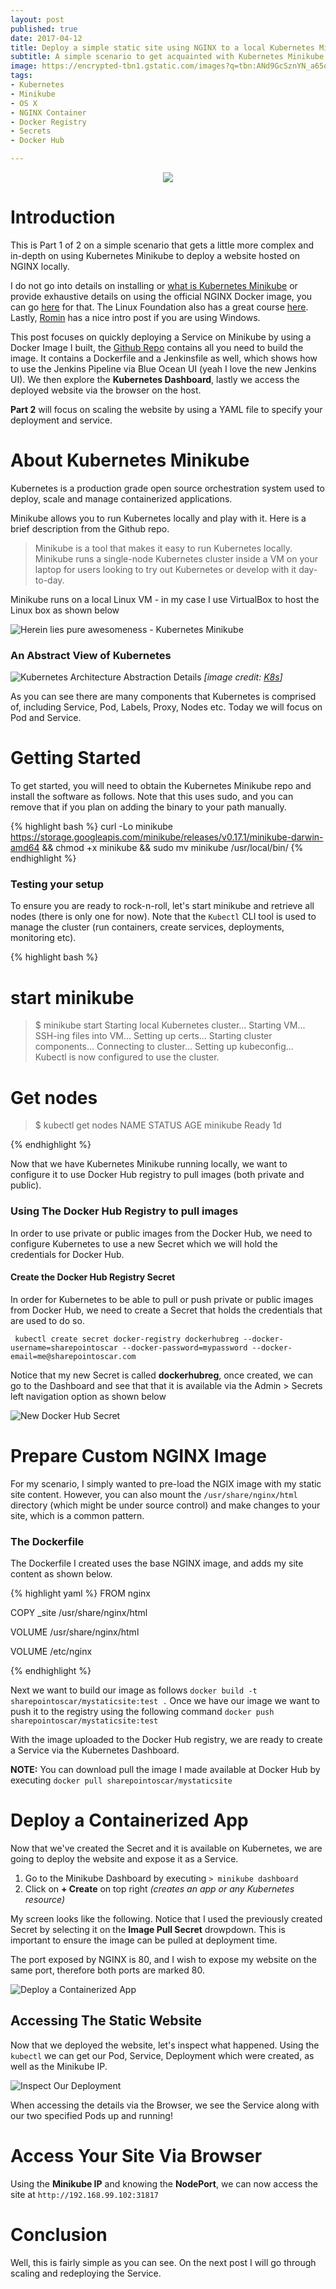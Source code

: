 ```yaml
---
layout: post
published: true
date: 2017-04-12
title: Deploy a simple static site using NGINX to a local Kubernetes Minikube instance - Part 1
subtitle: A simple scenario to get acquainted with Kubernetes Minikube installed on your Macbook Pro (OS X)
image: https://encrypted-tbn1.gstatic.com/images?q=tbn:ANd9GcSznYN_a65qO0L4mqFU3FUM4amxZMEDrI5zYY2PmYXonWM1g8br
tags:
- Kubernetes
- Minikube
- OS X
- NGINX Container
- Docker Registry
- Secrets
- Docker Hub

---
```


<p align="center">
  <img src="https://encrypted-tbn0.gstatic.com/images?q=tbn:ANd9GcT33yDLSUbRWALKwQSsjjbDlZu7J8ZTv8t-exve828tfYuXAbQZ7Q">
</p>

# Introduction
This is Part 1 of 2 on a simple scenario that gets a little more complex and in-depth on using Kubernetes Minikube to deploy a website hosted on NGINX locally.

I do not go into details on installing or [what is Kubernetes Minikube](https://kubernetes.io) or provide exhaustive details on using the official NGINX Docker image, you can go [here](https://blog.docker.com/2015/04/tips-for-deploying-nginx-official-image-with-docker/) for that. The Linux Foundation also has a great course [here](https://training.linuxfoundation.org/linux-courses/system-administration-training/kubernetes-fundamentals).  Lastly,
  [Romin](https://rominirani.com/tutorial-getting-started-with-kubernetes-on-your-windows-laptop-with-minikube-3269b54a226) has a nice intro post if you are using Windows.

This post focuses on quickly deploying a Service on Minikube by using a Docker Image I built, the [Github Repo](https://github.com/SharePointOscar/mynginx) contains all you need to build the image.  It contains a Dockerfile and a Jenkinsfile as well, which shows how to use the Jenkins Pipeline via Blue Ocean UI (yeah I love the new Jenkins UI).  We then explore the **Kubernetes Dashboard**, lastly we access the deployed website via the browser on the host.

**Part 2** will focus on scaling the website by using a YAML file to specify your deployment and service.

# About Kubernetes Minikube
Kubernetes is a production grade open source orchestration system used to deploy, scale and manage containerized applications.  

Minikube allows you to run Kubernetes locally and play with it.  Here is a brief description from the Github repo.

>Minikube is a tool that makes it easy to run Kubernetes locally. Minikube runs a single-node Kubernetes cluster inside a VM on your laptop for users looking to try out Kubernetes or develop with it day-to-day.


Minikube runs on a local Linux VM - in my case I use VirtualBox to host the Linux box as shown below

![Herein lies pure awesomeness - Kubernetes Minikube](http://i.imgur.com/qEUJB1U.png)

### An Abstract View of Kubernetes

![Kubernetes Architecture Abstraction Details](http://k8s.info/resources/cheatsheet/k8s-cheatsheet-abstractions-details.png)
*[image credit: [K8s](http://k8s.info/cs.html#ao)]*

As you can see there are many components that Kubernetes is comprised of, including Service, Pod, Labels, Proxy, Nodes etc. Today we will focus on Pod and Service.


# Getting Started
To get started, you will need to obtain the Kubernetes Minikube repo and install the software as follows.  Note that this uses sudo, and you can remove that if you plan on adding the binary to your path manually.

{% highlight bash %}
  curl -Lo minikube https://storage.googleapis.com/minikube/releases/v0.17.1/minikube-darwin-amd64 && chmod +x minikube && sudo mv minikube /usr/local/bin/
{% endhighlight %}

### Testing your setup
To ensure you are ready to rock-n-roll, let's start minikube and retrieve all nodes (there is only one for now).  Note that the `Kubectl` CLI tool is used to manage the cluster (run containers, create services, deployments, monitoring etc).

{% highlight bash %}

# start minikube

> $ minikube start
Starting local Kubernetes cluster...
Starting VM...
SSH-ing files into VM...
Setting up certs...
Starting cluster components...
Connecting to cluster...
Setting up kubeconfig...
Kubectl is now configured to use the cluster.

# Get nodes
> $ kubectl get nodes
NAME       STATUS    AGE
minikube   Ready     1d


{% endhighlight %}

Now that we have Kubernetes Minikube running locally, we want to configure it to use Docker Hub registry to pull images (both private and public).

### Using The Docker Hub Registry to pull images
In order to use private or public images from the Docker Hub, we need to configure Kubernetes to use a new Secret which we will hold the credentials for Docker Hub.

#### Create the Docker Hub Registry Secret
In order for Kubernetes to be able to pull or push private or public images from Docker Hub, we need to create a Secret that holds the credentials that are used to do so.

` kubectl create secret docker-registry dockerhubreg --docker-username=sharepointoscar --docker-password=mypassword --docker-email=me@sharepointoscar.com`

Notice that my new Secret is called **dockerhubreg**, once created, we can go to the Dashboard and see that that it is available via the Admin > Secrets left navigation option as shown below

![New Docker Hub Secret](http://i.imgur.com/xINtf2H.png)


# Prepare Custom NGINX Image  
For my scenario, I simply wanted to pre-load the NGIX image with my static site content.  However, you can also mount the
`/usr/share/nginx/html` directory (which might be under source control) and make changes to your site, which is a common pattern.

### The Dockerfile
The Dockerfile I created uses the base NGINX image, and adds my site content as shown below.

{% highlight yaml %}
  FROM nginx

  COPY _site /usr/share/nginx/html

  VOLUME /usr/share/nginx/html

  VOLUME /etc/nginx

{% endhighlight %}

Next we want to build our image as follows `docker build -t sharepointoscar/mystaticsite:test .`  Once we have our image we want to push it to the registry using the following command `docker push sharepointoscar/mystaticsite:test `

With the image uploaded to the Docker Hub registry, we are ready to create a Service via the Kubernetes Dashboard.

**NOTE:** You can download pull the image I made available at Docker Hub by executing `docker pull sharepointoscar/mystaticsite`

# Deploy a Containerized App
Now that we've created the Secret and it is available on Kubernetes, we are going to deploy the website and expose it as a Service.

1. Go to the Minikube Dashboard by executing `> minikube dashboard`
2. Click on **+ Create** on top right _(creates an app or any Kubernetes resource)_

My screen looks like the following.  Notice that I used the previously created Secret by selecting it on the **Image Pull Secret** drowpdown.  This is important to ensure the image can be pulled at deployment time.

The port exposed by NGINX is 80, and I wish to expose my website on the same port, therefore both ports are marked 80.

![Deploy a Containerized App](http://i.imgur.com/RS6uizY.png)

## Accessing The Static Website
Now that we deployed the website, let's inspect what happened.  Using the `kubectl` we can get our Pod, Service, Deployment which were created, as well as the Minikube IP.

![Inspect Our Deployment](http://i.imgur.com/hg0iEdD.png)

When accessing the details via the Browser, we see the Service along with our two specified Pods up and running!

# Access Your Site Via Browser
Using the **Minikube IP** and knowing the **NodePort**, we can now access the site at `http://192.168.99.102:31817`

# Conclusion
Well, this is fairly simple as you can see.  On the next post I will go through scaling and redeploying the Service.
